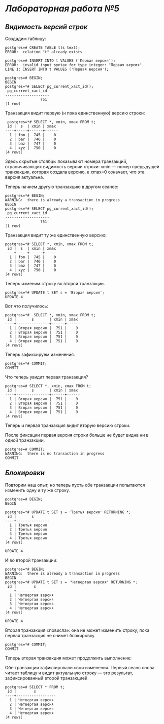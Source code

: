 # *Лабораторная работа №5*
## *Видимость версий строк* 
Создадим таблицу:
```
postgres=# CREATE TABLE t(s text);
ERROR:  relation "t" already exists

postgres=# INSERT INTO t VALUES ('Первая версия');
ERROR:  invalid input syntax for type integer: "Первая версия"
LINE 1: INSERT INTO t VALUES ('Первая версия');

postgres=# BEGIN;
BEGIN
postgres=*# SELECT pg_current_xact_id();
 pg_current_xact_id 
--------------------
                751
(1 row)
```
 Транзакция видит первую (и пока единственную) версию строки: 
```
 postgres=*# SELECT *, xmin, xmax FROM t;
 id |  s  | xmin | xmax 
----+-----+------+------
  1 | foo |  745 |    0
  2 | bar |  746 |    0
  3 | baz |  747 |    0
  4 | xyz |  750 |    0
(4 rows)
```
 Здесь скрытые столбцы показывают номера транзакций, ограничивающих видимость версии строки: xmin — номер предыдущей транзакции, которая создала версию, а xmax=0 означает, что эта версия актуальна.

Теперь начнем другую транзакцию в другом сеансе:
``` 
postgres=*# BEGIN;
WARNING:  there is already a transaction in progress
BEGIN
postgres=*# SELECT pg_current_xact_id();
 pg_current_xact_id 
--------------------
                751
(1 row)
```
Транзакция видит ту же единственную версию: 
```
postgres=*# SELECT *, xmin, xmax FROM t;
 id |  s  | xmin | xmax 
----+-----+------+------
  1 | foo |  745 |    0
  2 | bar |  746 |    0
  3 | baz |  747 |    0
  4 | xyz |  750 |    0
(4 rows)
```
Теперь изменим строку во второй транзакции. 
```
postgres=*# UPDATE t SET s = 'Вторая версия';
UPDATE 4
```
Вот что получилось: 
```
postgres=*#  SELECT *, xmin, xmax FROM t;
 id |       s       | xmin | xmax 
----+---------------+------+------
  1 | Вторая версия |  751 |    0
  2 | Вторая версия |  751 |    0
  3 | Вторая версия |  751 |    0
  4 | Вторая версия |  751 |    0
(4 rows)
```
 Теперь зафиксируем изменения. 
```
postgres=*# COMMIT;
COMMIT
```
Что теперь увидит первая транзакция? 
```
postgres=# SELECT *, xmin, xmax FROM t;
 id |       s       | xmin | xmax 
----+---------------+------+------
  1 | Вторая версия |  751 |    0
  2 | Вторая версия |  751 |    0
  3 | Вторая версия |  751 |    0
  4 | Вторая версия |  751 |    0
(4 rows)
```
 Теперь и первая транзакция видит вторую версию строки.

После фиксации первая версия строки больше не будет видна ни в одной транзакции. 
```
postgres=# COMMIT;
WARNING:  there is no transaction in progress
COMMIT
```
## *Блокировки*

Повторим наш опыт, но теперь пусть обе транзакции попытаются изменить одну и ту же строку. 
```
postgres=# BEGIN;
BEGIN

postgres=*# UPDATE t SET s = 'Третья версия' RETURNING *;
 id |       s       
----+---------------
  1 | Третья версия
  2 | Третья версия
  3 | Третья версия
  4 | Третья версия
(4 rows)

UPDATE 4
```
И во второй транзакции: 
```
postgres=*# BEGIN;
WARNING:  there is already a transaction in progress
BEGIN
postgres=*# UPDATE t SET s = 'Четвертая версия' RETURNING *;
 id |        s         
----+------------------
  1 | Четвертая версия
  2 | Четвертая версия
  3 | Четвертая версия
  4 | Четвертая версия
(4 rows)

UPDATE 4
```
Вторая транзакция «повисла»: она не может изменить строку, пока первая транзакция не снимет блокировку. 
```
postgres=*# COMMIT;
COMMIT
```
Теперь вторая транзакция может продолжить выполнение: 

Обе транзакции зафиксировали свои изменения. Первый сеанс снова читает таблицу и видит актуальную строку — это результат, зафиксированный второй транзакцией: 
```
postgres=# SELECT * FROM t;
 id |        s         
----+------------------
  1 | Четвертая версия
  2 | Четвертая версия
  3 | Четвертая версия
  4 | Четвертая версия
(4 rows)
```
